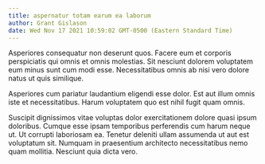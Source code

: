 ```yaml
---
title: aspernatur totam earum ea laborum
author: Grant Gislason
date: Wed Nov 17 2021 10:59:02 GMT-0500 (Eastern Standard Time)
---
```

Asperiores consequatur non deserunt quos. Facere eum et corporis perspiciatis qui omnis et omnis molestias. Sit nesciunt dolorem voluptatem eum minus sunt cum modi esse. Necessitatibus omnis ab nisi vero dolore natus ut quis similique.

 Asperiores cum pariatur laudantium eligendi esse dolor. Est aut illum omnis iste et necessitatibus. Harum voluptatem quo est nihil fugit quam omnis.

 Suscipit dignissimos vitae voluptas dolor exercitationem dolore quasi ipsum doloribus. Cumque esse ipsam temporibus perferendis cum harum neque ut. Ut corrupti laboriosam ea. Tenetur deleniti ullam assumenda ut aut est voluptatum sit. Numquam in praesentium architecto necessitatibus nemo quam mollitia. Nesciunt quia dicta vero.